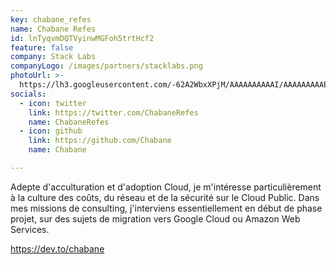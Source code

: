 ```yaml
---
key: chabane_refes
name: Chabane Refes
id: lnTyqvmDQTVyinwMGFoh5trtHcf2
feature: false
company: Stack Labs
companyLogo: /images/partners/stacklabs.png
photoUrl: >-
  https://lh3.googleusercontent.com/-62A2WbxXPjM/AAAAAAAAAAI/AAAAAAAAAEw/DX7i3nZ38cA/photo.jpg
socials:
  - icon: twitter
    link: https://twitter.com/ChabaneRefes
    name: ChabaneRefes
  - icon: github
    link: https://github.com/Chabane
    name: Chabane

---
```


Adepte d'acculturation et d'adoption Cloud, je m'intéresse particulièrement à la culture des coûts, du réseau et de la sécurité sur le Cloud Public.
Dans mes missions de consulting, j'interviens essentiellement en début de phase projet, sur des sujets de migration vers Google Cloud ou Amazon Web Services.

https://dev.to/chabane
